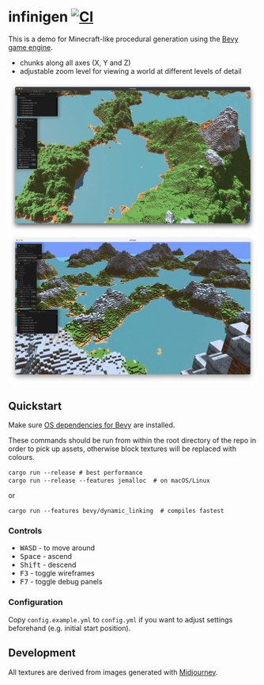 # infinigen [![CI](https://github.com/jameshiew/infinigen/actions/workflows/ci.yml/badge.svg)](https://github.com/jameshiew/infinigen/actions/workflows/ci.yml)

This is a demo for Minecraft-like procedural generation using the [Bevy game engine](https://bevyengine.org/).

- chunks along all axes (X, Y and Z)
- adjustable zoom level for viewing a world at different levels of detail

![Main screenshot](screenshots/main.webp "Screenshot")
![Zoomed out screenshot](screenshots/zoomed_out.webp "Zoomed out")

## Quickstart

Make sure [OS dependencies for Bevy](https://bevyengine.org/learn/quick-start/getting-started/setup/#installing-os-dependencies) are installed.

These commands should be run from within the root directory of the repo in order to pick up assets, otherwise block textures will be replaced with colours.

```shell
cargo run --release # best performance
cargo run --release --features jemalloc  # on macOS/Linux
```

or

```shell
cargo run --features bevy/dynamic_linking  # compiles fastest
```

### Controls

- <kbd>W</kbd><kbd>A</kbd><kbd>S</kbd><kbd>D</kbd> - to move around
- <kbd>Space</kbd> - ascend
- <kbd>Shift</kbd> - descend
- <kbd>F3</kbd> - toggle wireframes
- <kbd>F7</kbd> - toggle debug panels

### Configuration

Copy `config.example.yml` to `config.yml` if you want to adjust settings beforehand (e.g. initial start position).

## Development

All textures are derived from images generated with [Midjourney](https://midjourney.com).
